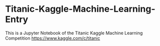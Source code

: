 # Titanic-Kaggle-Machine-Learning-Entry
This is a Jupyter Notebook of the Titanic Kaggle Machine Learning Competition https://www.kaggle.com/c/titanic 
